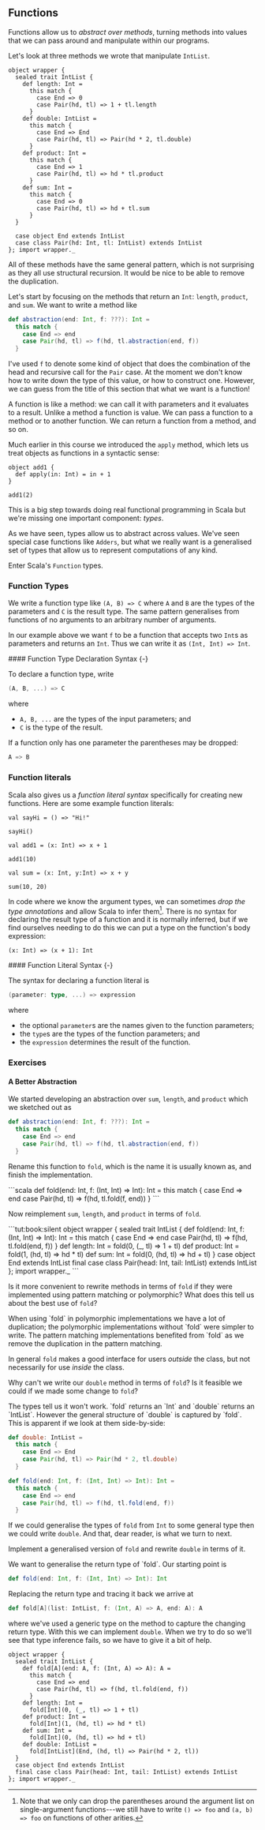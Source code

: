 ## Functions

Functions allow us to *abstract over methods*, turning methods into values that we can pass around and manipulate within our programs.

Let's look at three methods we wrote that manipulate `IntList`.

```tut:book:silent
object wrapper {
  sealed trait IntList {
    def length: Int =
      this match {
        case End => 0
        case Pair(hd, tl) => 1 + tl.length
      }
    def double: IntList =
      this match {
        case End => End
        case Pair(hd, tl) => Pair(hd * 2, tl.double)
      }
    def product: Int =
      this match {
        case End => 1
        case Pair(hd, tl) => hd * tl.product
      }
    def sum: Int =
      this match {
        case End => 0
        case Pair(hd, tl) => hd + tl.sum
      }
  }

  case object End extends IntList
  case class Pair(hd: Int, tl: IntList) extends IntList
}; import wrapper._
```

All of these methods have the same general pattern, which is not surprising as they all use structural recursion. It would be nice to be able to remove the duplication.

Let's start by focusing on the methods that return an `Int`: `length`, `product`, and `sum`.
We want to write a method like

```scala
def abstraction(end: Int, f: ???): Int =
  this match {
    case End => end
    case Pair(hd, tl) => f(hd, tl.abstraction(end, f))
  }
```

I've used `f` to denote some kind of object that does the combination of the head and recursive call for the `Pair` case. At the moment we don't know how to write down the type of this value, or how to construct one. However, we can guess from the title of this section that what we want is a function!

A function is like a method: we can call it with parameters and it evaluates to a result. Unlike a method a function is value. We can pass a function to a method or to another function. We can return a function from a method, and so on.

Much earlier in this course we introduced the `apply` method, which lets us treat objects as functions in a syntactic sense:

```tut:book:silent
object add1 {
  def apply(in: Int) = in + 1
}
```

```tut:book
add1(2)
```

This is a big step towards doing real functional programming in Scala but we're missing one important component: *types*.

As we have seen, types allow us to abstract across values. We've seen special case functions like `Adders`, but what we really want is a generalised set of types that allow us to represent computations of any kind.

Enter Scala's `Function` types.

### Function Types

We write a function type like `(A, B) => C` where `A` and `B` are the types of the parameters and `C` is the result type. The same pattern generalises from functions of no arguments to an arbitrary number of arguments.

In our example above we want `f` to be a function that accepts two `Int`s as parameters and returns an `Int`. Thus we can write it as `(Int, Int) => Int`.

<div class="callout callout-info">
#### Function Type Declaration Syntax {-}

To declare a function type, write

```scala
(A, B, ...) => C
```

where

- `A, B, ...` are the types of the input parameters; and
- `C` is the type of the result.

If a function only has one parameter the parentheses may be dropped:

```scala
A => B
```
</div>


### Function literals

Scala also gives us a *function literal syntax* specifically for creating new functions. Here are some example function literals:

```tut:book
val sayHi = () => "Hi!"

sayHi()

val add1 = (x: Int) => x + 1

add1(10)

val sum = (x: Int, y:Int) => x + y

sum(10, 20)
```

In code where we know the argument types, we can sometimes *drop the type annotations* and allow Scala to infer them[^parens]. There is no syntax for declaring the result type of
a function and it is normally inferred, but if we find ourselves needing to do this we can put a type on the function's body expression:

```tut:book:silent
(x: Int) => (x + 1): Int
```

[^parens]: Note that we only can drop the parentheses around the argument list on single-argument functions---we still have to write `() => foo` and `(a, b) => foo` on functions of other arities.

<div class="callout callout-info">
#### Function Literal Syntax {-}

The syntax for declaring a function literal is

```scala
(parameter: type, ...) => expression
```

where
- the optional `parameter`s are the names given to the function parameters;
- the `type`s are the types of the function parameters; and
- the `expression` determines the result of the function.
</div>

### Exercises

#### A Better Abstraction

We started developing an abstraction over `sum`, `length`, and `product` which we sketched out as

```scala
def abstraction(end: Int, f: ???): Int =
  this match {
    case End => end
    case Pair(hd, tl) => f(hd, tl.abstraction(end, f))
  }
```

Rename this function to `fold`, which is the name it is usually known as, and finish the implementation.

<div class="solution">
```scala
def fold(end: Int, f: (Int, Int) => Int): Int =
  this match {
    case End => end
    case Pair(hd, tl) => f(hd, tl.fold(f, end))
  }
```
</div>

Now reimplement `sum`, `length`, and `product` in terms of `fold`.

<div class="solution">
```tut:book:silent
object wrapper {
  sealed trait IntList {
    def fold(end: Int, f: (Int, Int) => Int): Int =
      this match {
        case End => end
        case Pair(hd, tl) => f(hd, tl.fold(end, f))
      }
    def length: Int =
      fold(0, (_, tl) => 1 + tl)
    def product: Int =
      fold(1, (hd, tl) => hd * tl)
    def sum: Int =
      fold(0, (hd, tl) => hd + tl)
  }
  case object End extends IntList
  final case class Pair(head: Int, tail: IntList) extends IntList
}; import wrapper._
```
</div>

Is it more convenient to rewrite methods in terms of `fold` if they were implemented using pattern matching or polymorphic? What does this tell us about the best use of `fold`?

<div class="solution">
When using `fold` in polymorphic implementations we have a lot of duplication; the polymorphic implementations without `fold` were simpler to write. The pattern matching implementations benefited from `fold` as we remove the duplication in the pattern matching.

In general `fold` makes a good interface for users *outside* the class, but not necessarily for use *inside* the class.
</div>

Why can't we write our `double` method in terms of `fold`? Is it feasible we could if we made some change to `fold`?

<div class="solution">
The types tell us it won't work. `fold` returns an `Int` and `double` returns an `IntList`. However the general structure of `double` is captured by `fold`. This is apparent if we look at them side-by-side:

```scala
def double: IntList =
  this match {
    case End => End
    case Pair(hd, tl) => Pair(hd * 2, tl.double)
  }

def fold(end: Int, f: (Int, Int) => Int): Int =
  this match {
    case End => end
    case Pair(hd, tl) => f(hd, tl.fold(end, f))
  }
```

If we could generalise the types of `fold` from `Int` to some general type then we could write `double`. And that, dear reader, is what we turn to next.
</div>

Implement a generalised version of `fold` and rewrite `double` in terms of it.

<div class="solution">
We want to generalise the return type of `fold`. Our starting point is

```scala
def fold(end: Int, f: (Int, Int) => Int): Int
```

Replacing the return type and tracing it back we arrive at

```scala
def fold[A](list: IntList, f: (Int, A) => A, end: A): A
```

where we've used a generic type on the method to capture the changing return type. With this we can implement `double`. When we try to do so we'll see that type inference fails, so we have to give it a bit of help.

```tut:book:silent
object wrapper {
  sealed trait IntList {
    def fold[A](end: A, f: (Int, A) => A): A =
      this match {
        case End => end
        case Pair(hd, tl) => f(hd, tl.fold(end, f))
      }
    def length: Int =
      fold[Int](0, (_, tl) => 1 + tl)
    def product: Int =
      fold[Int](1, (hd, tl) => hd * tl)
    def sum: Int =
      fold[Int](0, (hd, tl) => hd + tl)
    def double: IntList =
      fold[IntList](End, (hd, tl) => Pair(hd * 2, tl))
  }
  case object End extends IntList
  final case class Pair(head: Int, tail: IntList) extends IntList
}; import wrapper._
```
</div>
